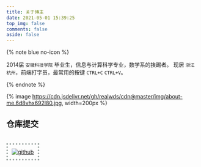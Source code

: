 ```yaml
---
title: 关于博主
date: 2021-05-01 15:39:25
top_img: false
comments: false
aside: false
---
```


{% note blue no-icon %}

2014届 ```安徽科技学院``` 毕业生，信息与计算科学专业，数学系的挨踢者。
现居 ```浙江杭州```，前端打字员，最常用的按键 ```CTRL+C``` ```CTRL+V```。

{% endnote %}

{% image https://cdn.jsdelivr.net/gh/realwds/cdn@master/img/about-me.6d8vhx692l80.jpg, width=200px %}


## 仓库提交

<a href="https://github.com/realwds" target="_blank">
  <img class="githubCard" src="https://ghchart.rshah.org/realwds" alt="github" />
</a> 

<style>
.githubCard {
  padding: 10px;
  margin-top: 20px;
  border: 4px dotted #929d99;
  box-sizing: border-box;
}
.githubCard.loaded {
  width: 100%;
}
</style>
